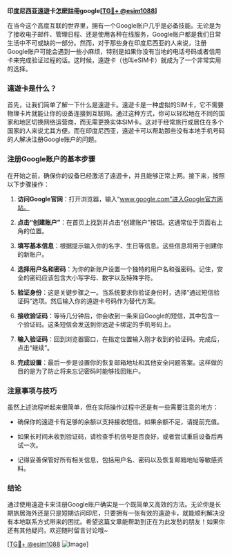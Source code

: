 **印度尼西亚遠遊卡怎麽註冊google[[TG💪+ @esim1088](https://t.me/s/esim1088)]**

在当今这个高度互联的世界里，拥有一个Google账户几乎是必备技能。无论是为了接收电子邮件、管理日程、还是使用各种在线服务，Google账户都是我们日常生活中不可或缺的一部分。然而，对于那些身在印度尼西亚的人来说，注册Google账户可能会遇到一些小麻烦，特别是如果你没有当地的电话号码或者信用卡来完成验证过程的话。这时候，遠遊卡（也叫eSIM卡）就成为了一个非常实用的选择。

### 遠遊卡是什么？

首先，让我们简单了解一下什么是遠遊卡。遠遊卡是一种虚拟的SIM卡，它不需要物理卡片就能让你的设备连接到互联网。通过这种方式，你可以轻松地在不同的国家和地区切换网络运营商，而无需更换实体SIM卡。这对于经常旅行或居住在多个国家的人来说尤其方便。而在印度尼西亚，遠遊卡可以帮助那些没有本地手机号码的人解决注册Google账户的问题。

### 注册Google账户的基本步骤

在开始之前，确保你的设备已经激活了遠遊卡，并且能够正常上网。接下来，按照以下步骤操作：

1. **访问Google官网**：打开浏览器，输入“www.google.com”进入Google官方网站。
   
2. **点击“创建账户”**：在首页上找到并点击“创建账户”按钮。这通常位于页面右上角的位置。

3. **填写基本信息**：根据提示输入你的名字、生日等信息。这些信息将用于创建你的新账户。

4. **选择用户名和密码**：为你的新账户设置一个独特的用户名和强密码。记住，安全的密码应该包含大小写字母、数字以及特殊字符。

5. **验证身份**：这是关键步骤之一。当系统要求你验证身份时，选择“通过短信验证码”选项。然后输入你的遠遊卡号码作为替代方案。

6. **接收验证码**：等待几分钟后，你会收到一条来自Google的短信，其中包含一个验证码。这条短信会发送到你远遊卡绑定的手机号码上。

7. **输入验证码**：回到浏览器窗口，在指定位置输入刚才收到的验证码。完成后，点击“继续”。

8. **完成设置**：最后一步是设置你的恢复邮箱地址和其他安全问题答案。这样做的目的是为了防止将来忘记密码时能够找回账户。

### 注意事项与技巧

虽然上述流程听起来很简单，但在实际操作过程中还是有一些需要注意的地方：

- 确保你的遠遊卡有足够的余额以支持接收短信。如果余额不足，请提前充值。
  
- 如果长时间未收到验证码，请检查手机信号是否良好，或者尝试重启设备后再试一次。

- 记得妥善保管好所有相关信息，包括用户名、密码以及恢复邮箱地址等敏感资料。

### 结论

通过使用遠遊卡来注册Google账户确实是一个既简单又高效的方法。无论你是长期旅居海外还是只是短期访问印尼，只要拥有一张有效的遠遊卡，就能顺利解决没有本地联系方式带来的困扰。希望这篇文章能帮助到正在为此发愁的朋友！如果你还有其他疑问，欢迎随时留言讨论哦~

[[TG💪+ @esim1088](https://t.me/s/esim1088) ![Image](https://i.postimg.cc/4NQfJmqS/Snipaste-2025-05-13-00-14-12.png)]